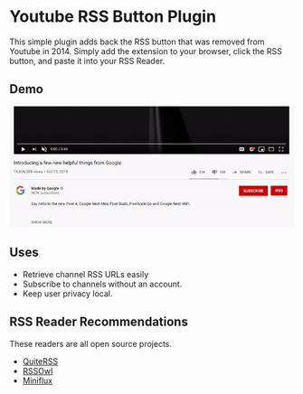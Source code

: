 
# Youtube RSS Button Plugin
This simple plugin adds back the RSS button that was removed from Youtube in 2014.  Simply add the extension to your browser, click the RSS button, and paste it into your RSS Reader.

## Demo
<p align="center">
  <img src="https://raw.githubusercontent.com/DeGrandis/Youtube-rss-chrome-plugin/master/screenshots/pluginAnimation2.gif">
</p>

## Uses

 - Retrieve channel RSS URLs easily
 - Subscribe to channels without an account.
 - Keep user privacy local.

## RSS Reader Recommendations
These readers are all open source projects.

 - [QuiteRSS](https://quiterss.org/)
 - [RSSOwl](http://www.rssowl.org/)
 - [Miniflux](https://miniflux.app/)
